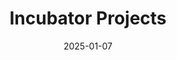 ---
title: Incubator Projects
summary: Call for incubator projects and how to join
date: 2025-01-07
type: landing

_build:
  list: never
  publishResources: true
  render: always

sections:
  - block: markdown
    content:
      title: Incubator Projects
      subtitle: Set up your DMP/SMP service 
      text: |
        <div style="text-align:left;">
        
        DMP4NFDI supports consortia in providing Data and Software Management Plan (DMP/SMP) services to their community. For onboarding new consortia we hold a [regular call](#call) for incubator projects.  

        An incubator project is a short-term engagement (3–6 months) with a clearly defined goal. Typical focus areas include: 
                
         - **RDMO hosting**  

         - **DMP and SMP template development**  

         - **Training and community outreach support**  

         - **RDMO integration with other services**
        
        [-> Explore our current incubator projects](#incubators)
        
        </div>
    design:
      columns: '1'

  - block: markdown
    id: call
    content:
      title: Call for incubator projects 01/2026
      subtitle: |
        We look forward to your application!

        **Deadline**: Dec 15, 2025
      text: |
        <!--
        Our first call for incubators opens on **Nov 17, 2025**. 
        
        To propose an incubator project, please complete the short application template outlining your goals, team, and expected outcomes, and **submit the template by Dec 15**. We will publish the application template once the call begins.

        Do you already have ideas for an incubator? Please reach out in advance to discuss them: <a href="/contact/" target="_blank" rel="noopener">Contact us!</a>           
        
        Send your submissions (PDF) to **[dmp4nfdi@lists.nfdi.de](mailto:dmp4nfdi@lists.nfdi.de)**.
        -->  

        Our first call for incubators is **now open**. 
        
        To propose an incubator project, please complete the <a href="/files/DMP4NFDI-incubator-template-application.pdf" target="_blank" rel="noopener">short application template</a> outlining your goals, team, and expected outcomes, and **submit the template by Dec 15**. 

        Do you already have ideas for an incubator? Please reach out in advance to discuss them: <a href="/contact/" target="_blank" rel="noopener">Contact us!</a>        

        Send your submissions (PDF) to **[dmp4nfdi@lists.nfdi.de](mailto:dmp4nfdi@lists.nfdi.de)**.
    design:
      columns: '2'

  - block: markdown
    id: incubators
    content:
      title: "Current incubator projects"
      text: |
        <p>We work with NFDI consortia to <b>develop and enhance DMP and SMP services</b> for their research communities. Browse our current incubator projects and <b>filter by service type</b> to learn more.</p>

        <!-- Filter bar -->
        <div id="usecase-filter" class="usecase-filter not-prose">

          <select id="f-service" aria-label="Service">
            <option value="">All Services</option>
            <option>RDMO Hosting</option>
            <option>Template Development</option>
            <option>Training & Outreach</option>
            <option>RDMO Integration</option>
          </select>

          <button id="usecase-clear" type="button">Clear</button>
          <span id="usecase-count" aria-live="polite"></span>
        </div>

        <!-- Use case cards grid -->
        <div class="usecase-card-grid">
        <div class="usecase-card-grid">
          <div class="usecase-card" data-service="RDMO Hosting">
            <img src="/images/nfdi4microbiota_logo.png" alt="NFDI4Microbiota Logo">
            <h2>RDMO Hosting</h2>
            <h5>Goal:</h5><p>NFDI4Microbiota will use RDMO to provide and continuously maintain a tailored DMP template for the microbiological research community. A dedicated test environment already supports current catalog development and evaluation, with the productive system scheduled for release by the end of 2025. Data stewards from the consortium's help desk will receive manager rights to offer first-level support and ensure wide user adoption.</p>
            <h5>Duration:</h5><p>July 2025 - December 2025</p>
          </div>

          <div class="usecase-card" data-service="RDMO Hosting">
            <img src="/images/nfdi4energy_logo.png" alt="NFDI4Energy Logo">
            <h2>RDMO Hosting</h2>
            <h5>Goal:</h5><p>Establishing an RDMO environment tailored to the consortium’s needs. During the incubator project, a test client will be set up, followed shortly by a productive system to enable early evaluation within the community by utilising existing RDMO catalogs and templates, e.g. by NFDI4ING. User access will be managed through the NFDI-AAI login, providing federated authentication based on institutional accounts.</p>
            <h5>Duration:</h5><p>July 2025 - December 2025</p>
          </div>

          <div class="usecase-card" data-service="RDMO Hosting">
            <img src="/images/nfdi-matwerk_logo.png" alt="NFDI-MatWerk Logo">
            <h2>RDMO Hosting</h2>
            <h5>Goal:</h5><p>Implementing an RDMO client to serve the consortium’s research data management activities. A pilot version will be launched for internal testing. A productive instance is foreseen after validation of the pilot.</p>
            <h5>Duration:</h5><p>September 2025 - December 2025</p>
          </div>

          <div class="usecase-card" data-service="RDMO Hosting">
            <img src="/images/nfdi4bioimage_logo.png" alt="NFDI4BioImage Logo">
            <h2>RDMO Hosting</h2>
            <h5>Goal:</h5><p>Setting up an RDMO client to explore integration with existing data workflows and to develop initial catalog structures. Create familiarity with the template system and build up Know-How to enable guidance and teaching of users. Integration with the NFDI-AAI Didmos login is planned to provide seamless and secure user authentication. </p>
            <h5>Duration:</h5><p>October 2025 - December 2025</p>
          </div>

          <div class="usecase-card" data-service="RDMO Hosting">
            <img src="/images/nfdi4health_logo.png" alt="NFDI4Health Logo">
            <h2>RDMO Hosting</h2>
            <h5>Goal:</h5><p>The goal is to set up a dedicated RDMO client for NFDI4Health, which will provide a Data Management Plan (DMP) service for the health research community. A test system will be set up in the first incubator project to facilitate the implementation, development and testing of the catalogue. Work on the catalogue will likely form part of another incubator project prior to migration to a productive RDMO system. The RDMO client will support authentication via the NFDI-AAI, enabling users to securely log in with their institutional credentials.</p>
            <h5>Duration:</h5><p>October 2025 - December 2025</p>
          </div>

          <div class="usecase-card" data-service="Template Development">
            <img src="/images/nfdi4culture_logo.png" alt="NFDI4Culture Logo">
            <h2>Template Development</h2>
            <h5>Goal:</h5><p>A digital collection management system (CMS) is a specialized software solution for organizing and presenting collections and their objects in cultural heritage institutions. Before selecting and implementing a CMS, institutions should clearly define their needs in order to decide which system is best suited to them. The aim of the incubator project is to develop a decision-making aid with the help of two specific DMP templates that complement and interlock with each other in their functions. One questionnaire is formulated from the user's perspective and helps to clarify their own requirements and assist in the selection of suitable software. The other questionnaire enables SMS products to be described in detail from the provider's perspective and makes them comparable for user institutions.</p>
            <h5>Duration:</h5><p>September 2025 - December 2025</p>          
          </div>

          <div class="usecase-card" data-service="Template Development">
            <img src="/images/nfdi4memory_logo.png" alt="NFDI4Memory Logo">
            <h2>Template Development</h2>
            <h5>Goal:</h5><p>NFDI4Memory is developing a discipline-specific DMP template to support the historical research community in their application process. The questionnaire is being continually refined in close collaboration with the community. In this incubator project, the template is developed based on the existing NFDI DMP Template Framework, while adapting and extending results from the community. The project also includes the integration of the new template into the NFDI4Memory RDMO client.</p>
            <h5>Duration:</h5><p>July 2025 - Dec 2025</p>
          </div>      
                    <div class="usecase-card" data-service="Template Development">
            <img src="/images/nfdi4objects_nfdi4culture_logo.png" alt="NFDI4Objects and NFDI4Culture Logo">
            <h2>Template Development</h2>
            <h5>Goal:</h5><p>A DMP template has been developed to support museums and collection institutions in operationalising the FAIR principles. The template integrates several perspectives and offers a low-threshold option for FAIR quality assessment of collection data. The questions are assigned to four typical processing phases: digitisation, documentation, provision, and storage/archiving. Within these categories, many questions are assigned to indicators from the FAIR Data Maturity Model. Valid answer options, recommendations for action, help texts, notes, and links to useful materials are included. This incubator project aims to create a template that illustrates the different levels of FAIRness implementation, while also providing institutions with a roadmap and monitoring tool to improve the quality of their data.</p>
            <h5>Duration:</h5><p>July 2025 - Dec 2025</p>
          </div>

          <div class="usecase-card" data-service="Template Development">
            <img src="/images/fairagro_logo.png" alt="FAIRagro Logo">
            <h2>Template Development</h2>
            <h5>Goal:</h5><p>FAIRagro customises DMP templates of funding agencies based on the needs of the agrosystem community for efficient and straight forward usage. The close cooperation with DMP4NFDI will ensure the compatibility and reusability of the developments. During the incubator project, a customised DMP template for the agrosystem sciences will be created and made available, based on community feedback (e.g. through workshops) and aligned with the existing NFDI DMP Template Framework.</p>
            <h5>Duration:</h5><p>July 2025 - Dec 2025</p>
          </div>
          
          <div class="usecase-card" data-service="Template Development">
            <img src="/images/text+_logo.png" alt="Text+ Logo">
            <h2>Template Development</h2>
            <h5>Goal:</h5><p>The institutions involved in Text+ advise researchers on all steps of the systematic organisation of their research data. Thus, Text+ offers its community a question catalogue for structured planning, which is provided by the eResearch Alliance of the University of Göttingen (access via GRO.Plan, access with Academic ID). Based on the RDMO standard catalogue and the question catalogue of the Max Weber Foundation, the Text+ catalogue was adapted accordingly in collaboration with participants of the consortium, based on the removal of irrelevant questions, the enrichment with subject-specific examples and the integration of suitable plugins. In this incubator project, the compatibility between the Text+ catalogue and the NFDI question catalogue will be ensured, specifying and adjusting the places where the Text+ catalogue is still too generic.</p>
            <h5>Duration:</h5><p>September 2025 - Dec 2025</p>
          </div>          
         
          <div class="usecase-card" data-service="Training & Outreach">
            <img src="/images/nfdi4chem_logo.png" alt="NFDI4Chem Logo">
            <h2>Training & Outreach</h2>
            <h5>Goal:</h5><p>NFDI4Chem has a productive RDMO client with a DMP template that has been optimised for the special requirements of chemists and can be used by everyone. The consortium is organising training activities for its community to showcase the use of RDMO for creating and managing DMPs based on the developed template. In this incubator project, DMP4NFDI supports the consortium by providing available Open Educational Resources (OERs) and other training materials, as well as a checklist for data stewards based on the Train-the-Trainer concept for DMPs and RDMO. This checklist will highlight key considerations for delivering introductory workshops on DMPs and the use of RDMO.</p>
            <h5>Duration:</h5><p>July 2025 - December 2025</p>
          </div>              

          <div class="usecase-card" data-service="RDMO Integration">
            <img src="/images/mardi_logo.png" alt="MaRDI Logo">
            <h2>RDMO Integration</h2>
            <h5>Goal:</h5><p>MaRDI offers its MaRDMO service to all researchers using mathematical methods in their research, regardless of discipline background. In this incubator project, the MaRDMO plugin collection for RDMO is further enhanced to include instrument data bases. The plugin will be able to query different instrument databases across NFDI consortia, and to store instrument metadata inside the MaRDMO template.</p>
            <h5>Duration:</h5><p>September 2025 - December 2025</p>
          </div>

        </div>

        <!-- minimal CSS for filters -->
        <style>
          .usecase-filter { display:flex; gap:.5rem; align-items:center; margin:1rem 0 1.5rem }
          .usecase-filter select, .usecase-filter button { padding:.4rem .6rem; border:1px solid #e3e3e3; border-radius:.5rem; background:#fff; cursor:pointer }
          .usecase-card-grid { display:grid; gap:1rem; grid-template-columns:repeat(auto-fit, minmax(400px, 1fr)); }
          .usecase-card { padding:1rem; border:1px solid #e3e3e3; border-radius:.5rem; background:#fff; text-align:left; }
          .usecase-card img, .usecase-card h2 { display: block; margin: 0 auto; text-align: center; }
          .usecase-card p { text-align: left; margin-top: .5rem; }
          .usecase-card img { width:auto; height:100px; margin-bottom: 1.5rem; }
          .usecase-card-grid .usecase-card[hidden]{ display:none !important }
          #usecase-count { margin-left:auto; font-size:.9rem; opacity:.8 }
        </style>

        <!-- filtering script -->
        <script>
          (function(){
            const q = s => document.querySelector(s);
            const qa = s => Array.from(document.querySelectorAll(s));
            const cards = qa('.usecase-card-grid .usecase-card');
            const serviceFilter = q('#f-service');
            const clearBtn = q('#usecase-clear');
            const counter = q('#usecase-count');

            function apply(){
              let visible = 0;
              const val = serviceFilter.value.trim().toLowerCase();
              cards.forEach(card=>{
                const ok = !val || card.dataset.service.toLowerCase() === val;
                card.hidden = !ok;
                if(ok) visible++;
              });
              counter.textContent = visible + ' shown / ' + cards.length + ' total';
            }

            serviceFilter.addEventListener('input', apply);
            clearBtn.addEventListener('click', ()=>{
              serviceFilter.value = '';
              apply();
            });

            apply();
          })();
        </script>

    design:
      spacing:
        padding: ["pt-4", "pb-4"]
  
---
